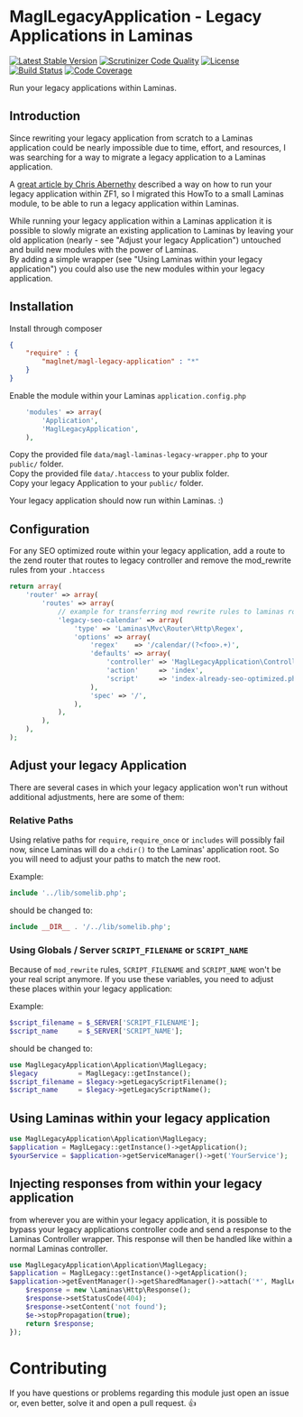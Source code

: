 # MaglLegacyApplication - Legacy Applications in Laminas

[![Latest Stable Version](https://poser.pugx.org/maglnet/magl-legacy-application/v/stable.svg)](https://packagist.org/packages/maglnet/magl-legacy-application)
[![Scrutinizer Code Quality](https://scrutinizer-ci.com/g/maglnet/MaglLegacyApplication/badges/quality-score.png?b=master)](https://scrutinizer-ci.com/g/maglnet/MaglLegacyApplication/?branch=master)
[![License](https://poser.pugx.org/maglnet/magl-legacy-application/license.svg)](https://packagist.org/packages/maglnet/magl-legacy-application)
[![Build Status](https://travis-ci.org/maglnet/MaglLegacyApplication.svg?branch=master)](https://travis-ci.org/maglnet/MaglLegacyApplication)
[![Code Coverage](https://scrutinizer-ci.com/g/maglnet/MaglLegacyApplication/badges/coverage.png?b=master)](https://scrutinizer-ci.com/g/maglnet/MaglLegacyApplication/?branch=master)

Run your legacy applications within Laminas.

## Introduction
Since rewriting your legacy application from scratch to a Laminas application could be nearly impossible
due to time, effort, and resources, I was searching for a way to migrate a legacy application to a Laminas application.

A [great article by Chris Abernethy][1] described a way on how to run your legacy application within ZF1, so
I migrated this HowTo to a small Laminas module, to be able to run a legacy application within Laminas.

While running your legacy application within a Laminas application it is possible to slowly migrate an existing application
to Laminas by leaving your old application (nearly - see "Adjust your legacy Application") untouched and build new modules
with the power of Laminas.  
By adding a simple wrapper (see "Using Laminas within your legacy application") you could also use the new modules
within your legacy application. 


## Installation
Install through composer
```json
{
    "require" : {
        "maglnet/magl-legacy-application" : "*"
    }
}
```

Enable the module within your Laminas `application.config.php`
```php
    'modules' => array(
        'Application',
        'MaglLegacyApplication',
    ),
```

Copy the provided file `data/magl-laminas-legacy-wrapper.php` to your `public/` folder.  
Copy the provided file `data/.htaccess` to your publix folder.  
Copy your legacy Application to your `public/` folder.

Your legacy application should now run within Laminas. :)


## Configuration
For any SEO optimized route within your legacy application, add a route to the zend router that
routes to legacy controller and remove the mod_rewrite rules from your `.htaccess`
```php
return array(
    'router' => array(
        'routes' => array(
            // example for transferring mod rewrite rules to laminas routes
            'legacy-seo-calendar' => array(
                'type' => 'Laminas\Mvc\Router\Http\Regex',
                'options' => array(
                    'regex'    => '/calendar/(?<foo>.+)',
                    'defaults' => array(
                        'controller' => 'MaglLegacyApplication\Controller\Legacy',
                        'action'     => 'index',
                        'script'     => 'index-already-seo-optimized.php',
                    ),
                    'spec' => '/',
                ),
            ),
        ),
    ),
);
```

## Adjust your legacy Application
There are several cases in which your legacy application won't run without additional adjustments, here are some of them:

### Relative Paths
Using relative paths for `require`, `require_once` or `includes` will possibly fail now, since Laminas will do a `chdir()`
to the Laminas' application root. So you will need to adjust your paths to match the new root.

Example:

```php
include '../lib/somelib.php';
```

should be changed to:

```php
include __DIR__ . '/../lib/somelib.php';
```

### Using Globals / Server `SCRIPT_FILENAME` or `SCRIPT_NAME`
Because of `mod_rewrite` rules, `SCRIPT_FILENAME` and `SCRIPT_NAME` won't be your real script anymore. 
If you use these variables, you need to adjust these places within your legacy application:

Example:

```php
$script_filename = $_SERVER['SCRIPT_FILENAME'];
$script_name     = $_SERVER['SCRIPT_NAME'];
```

should be changed to:

```php
use MaglLegacyApplication\Application\MaglLegacy;
$legacy          = MaglLegacy::getInstance();
$script_filename = $legacy->getLegacyScriptFilename();
$script_name     = $legacy->getLegacyScriptName();

```

## Using Laminas within your legacy application
```php
use MaglLegacyApplication\Application\MaglLegacy;
$application = MaglLegacy::getInstance()->getApplication();
$yourService = $application->getServiceManager()->get('YourService');
```

## Injecting responses from within your legacy application
from wherever you are within your legacy application, it is possible to bypass your legacy applications controller code
and send a response to the Laminas Controller wrapper. This response will then be handled like within a normal Laminas controller.
```php
use MaglLegacyApplication\Application\MaglLegacy;
$application = MaglLegacy::getInstance()->getApplication();
$application->getEventManager()->getSharedManager()->attach('*', MaglLegacy::EVENT_SHORT_CIRCUIT_RESPONSE, function(Event $e){
    $response = new \Laminas\Http\Response();
    $response->setStatusCode(404);
    $response->setContent('not found');
    $e->stopPropagation(true);
    return $response;
});
```

# Contributing
If you have questions or problems regarding this module just open an issue or, even better,
solve it and open a pull request. :+1:

[1]: http://www.chrisabernethy.com/zend-framework-legacy-scripts/
